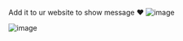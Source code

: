 Add it to ur website to show message ❤
![image](https://github.com/kheder-hassoun/love-card/assets/103248209/3406a350-8d9b-4177-a562-6d0c95830fb4)

![image](https://github.com/kheder-hassoun/love-card/assets/103248209/9974c9d4-91c1-427f-b970-e95e9a04d3de)

